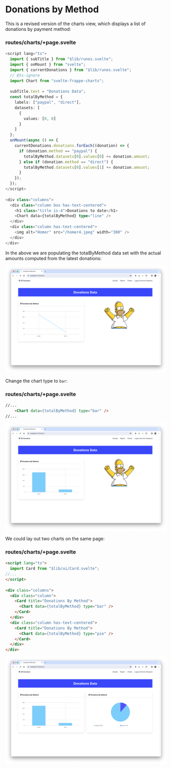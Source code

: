 # Donations by Method

This is a revised version of the charts view, which displays a list of donations by payment method:

### routes/charts/+page.svelte

~~~typescript
<script lang="ts">
  import { subTitle } from "$lib/runes.svelte";
  import { onMount } from "svelte";
  import { currentDonations } from "$lib/runes.svelte";
  // @ts-ignore
  import Chart from "svelte-frappe-charts";

  subTitle.text = "Donations Data";
  const totalByMethod = {
    labels: ["paypal", "direct"],
    datasets: [
      {
        values: [0, 0]
      }
    ]
  };
  onMount(async () => {
    currentDonations.donations.forEach((donation) => {
      if (donation.method == "paypal") {
        totalByMethod.datasets[0].values[0] += donation.amount;
      } else if (donation.method == "direct") {
        totalByMethod.datasets[0].values[1] += donation.amount;
      }
    });
  });
</script>

<div class="columns">
  <div class="column box has-text-centered">
    <h1 class="title is-4">Donations to date</h1>
    <Chart data={totalByMethod} type="line" />
  </div>
  <div class="column has-text-centered">
    <img alt="Homer" src="/homer4.jpeg" width="300" />
  </div>
</div>
~~~

In the above we are populating the totalByMethod data set with the actual amounts computed from the latest donations:

![](img/25.png)

Change the chart type to `bar`:

### routes/charts/+page.svelte

~~~html
//...
    <Chart data={totalByMethod} type="bar" />
//...
~~~

![](img/26.png)

We could lay out two charts on the same page:

### routes/charts/+page.svelte

~~~html
<script lang="ts">
  import Card from "$lib/ui/Card.svelte";
//...
</script>

<div class="columns">
  <div class="column">
    <Card title="Donations By Method">
      <Chart data={totalByMethod} type="bar" />
    </Card>
  </div>
  <div class="column has-text-centered">
    <Card title="Donations By Method">
      <Chart data={totalByMethod} type="pie" />
    </Card>
  </div>
</div>
~~~

![](img/27.png)
